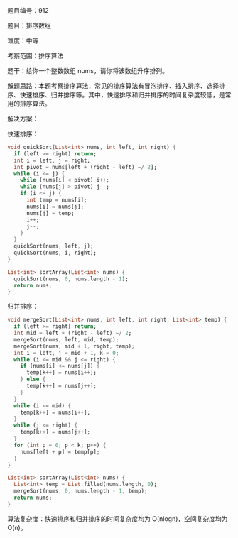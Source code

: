 题目编号：912

题目：排序数组

难度：中等

考察范围：排序算法

题干：给你一个整数数组 nums，请你将该数组升序排列。

解题思路：本题考察排序算法，常见的排序算法有冒泡排序、插入排序、选择排序、快速排序、归并排序等。其中，快速排序和归并排序的时间复杂度较低，是常用的排序算法。

解决方案：

快速排序：

```dart
void quickSort(List<int> nums, int left, int right) {
  if (left >= right) return;
  int i = left, j = right;
  int pivot = nums[left + (right - left) ~/ 2];
  while (i <= j) {
    while (nums[i] < pivot) i++;
    while (nums[j] > pivot) j--;
    if (i <= j) {
      int temp = nums[i];
      nums[i] = nums[j];
      nums[j] = temp;
      i++;
      j--;
    }
  }
  quickSort(nums, left, j);
  quickSort(nums, i, right);
}

List<int> sortArray(List<int> nums) {
  quickSort(nums, 0, nums.length - 1);
  return nums;
}
```

归并排序：

```dart
void mergeSort(List<int> nums, int left, int right, List<int> temp) {
  if (left >= right) return;
  int mid = left + (right - left) ~/ 2;
  mergeSort(nums, left, mid, temp);
  mergeSort(nums, mid + 1, right, temp);
  int i = left, j = mid + 1, k = 0;
  while (i <= mid && j <= right) {
    if (nums[i] <= nums[j]) {
      temp[k++] = nums[i++];
    } else {
      temp[k++] = nums[j++];
    }
  }
  while (i <= mid) {
    temp[k++] = nums[i++];
  }
  while (j <= right) {
    temp[k++] = nums[j++];
  }
  for (int p = 0; p < k; p++) {
    nums[left + p] = temp[p];
  }
}

List<int> sortArray(List<int> nums) {
  List<int> temp = List.filled(nums.length, 0);
  mergeSort(nums, 0, nums.length - 1, temp);
  return nums;
}
```

算法复杂度：快速排序和归并排序的时间复杂度均为 O(nlogn)，空间复杂度均为 O(n)。